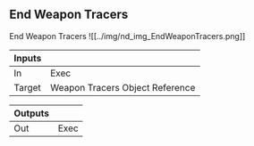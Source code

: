 ## End Weapon Tracers
End Weapon Tracers
![[../img/nd_img_EndWeaponTracers.png]]

|Inputs||
|--|--|
| In | Exec |
| Target | Weapon Tracers Object Reference |

|Outputs||
|--|--|
| Out | Exec |
